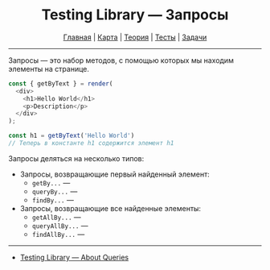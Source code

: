 <div align="center">

# Testing Library — Запросы

[Главная](https://github.com/dollaween/junior-roadmap/)
|
[Карта](/roadmap/README.md)
|
[Теория](/theory/README.md)
|
[Тесты](/tests/README.md)
|
[Задачи](/tasks/README.md)

</div>

---

Запросы — это набор методов, с помощью которых мы находим элементы на странице.

```js
const { getByText } = render(
  <div>
    <h1>Hello World</h1>
    <p>Description</p>
  </div>
);

const h1 = getByText('Hello World')
// Теперь в константе h1 содержится элемент h1
```

Запросы деляться на несколько типов:
- Запросы, возвращающие первый найденный элемент:
  - `getBy...` —
  - `queryBy...` —
  - `findBy...` —
- Запросы, возвращающие все найденные элементы:
  - `getAllBy...` —
  - `queryAllBy...` —
  - `findAllBy...` —


---

- [Testing Library — About Queries](https://testing-library.com/docs/queries/about)
